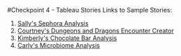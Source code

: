 #Checkpoint 4 - Tableau Stories Links to Sample Stories:

1. [Sally's Sephora Analysis](https://public.tableau.com/app/profile/sally.steuterman/viz/DataAnalysisFinalProject_16385439700000/Story1)
2. [Courtney's Dungeons and Dragons Encounter Creator](https://public.tableau.com/app/profile/sally.steuterman/viz/DataAnalysisFinalProject_16385439700000/Story1) 
3. [Kimberly's Chocolate Bar Analysis](https://public.tableau.com/app/profile/sally.steuterman/viz/DataAnalysisFinalProject_16385439700000/Story1)
4. [Carly's Microbiome Analysis](https://public.tableau.com/app/profile/sally.steuterman/viz/DataAnalysisFinalProject_16385439700000/Story1)